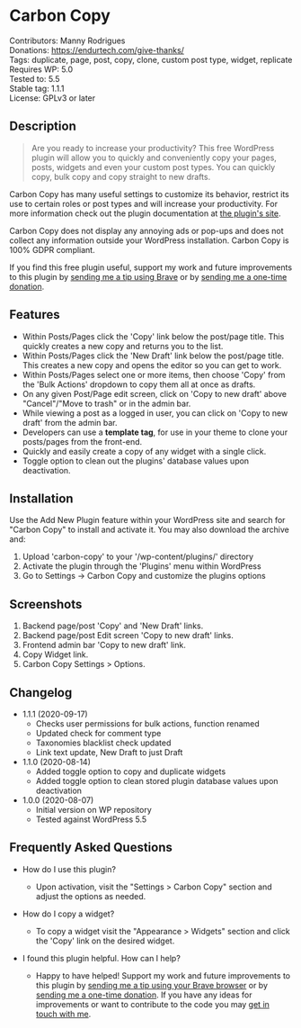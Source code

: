 # Carbon Copy

Contributors: Manny Rodrigues  
Donations: https://endurtech.com/give-thanks/  
Tags: duplicate, page, post, copy, clone, custom post type, widget, replicate  
Requires WP: 5.0  
Tested to: 5.5  
Stable tag: 1.1.1  
License: GPLv3 or later  

## Description

> Are you ready to increase your productivity? This free WordPress plugin will allow you to quickly and conveniently copy your pages, posts, widgets and even your custom post types. You can quickly copy, bulk copy and copy straight to new drafts.  

Carbon Copy has many useful settings to customize its behavior, restrict its use to certain roles or post types and will increase your productivity. For more information check out the plugin documentation at [the plugin's site](https://endurtech.com/carbon-copy-wordpress-plugin/).  

Carbon Copy does not display any annoying ads or pop-ups and does not collect any information outside your WordPress installation. Carbon Copy is 100% GDPR compliant.  

If you find this free plugin useful, support my work and future improvements to this plugin by [sending me a tip using Brave](https://endurtech.com/send-a-tip-using-the-brave-browser/) or by [sending me a one-time donation](https://endurtech.com/give-thanks/).  

## Features

* Within Posts/Pages click the 'Copy' link below the post/page title. This quickly creates a new copy and returns you to the list.
* Within Posts/Pages click the 'New Draft' link below the post/page title. This creates a new copy and opens the editor so you can get to work.
* Within Posts/Pages select one or more items, then choose 'Copy' from the 'Bulk Actions' dropdown to copy them all at once as drafts.
* On any given Post/Page edit screen, click on 'Copy to new draft' above "Cancel"/"Move to trash" or in the admin bar. 
* While viewing a post as a logged in user, you can click on 'Copy to new draft' from the admin bar.
* Developers can use a **template tag**, for use in your theme to clone your posts/pages from the front-end.
* Quickly and easily create a copy of any widget with a single click.
* Toggle option to clean out the plugins' database values upon deactivation.

## Installation

Use the Add New Plugin feature within your WordPress site and search for "Carbon Copy" to install and activate it. You may also download the archive and:

1. Upload 'carbon-copy' to your '/wp-content/plugins/' directory
2. Activate the plugin through the 'Plugins' menu within WordPress
3. Go to Settings -> Carbon Copy and customize the plugins options

## Screenshots

1. Backend page/post 'Copy' and 'New Draft' links.
2. Backend page/post Edit screen 'Copy to new draft' links.
3. Frontend admin bar 'Copy to new draft' link.
4. Copy Widget link.
5. Carbon Copy Settings > Options.

## Changelog

* 1.1.1 (2020-09-17)
  * Checks user permissions for bulk actions, function renamed
  * Updated check for comment type
  * Taxonomies blacklist check updated
  * Link text update, New Draft to just Draft
* 1.1.0 (2020-08-14)
  * Added toggle option to copy and duplicate widgets
  * Added toggle option to clean stored plugin database values upon deactivation
* 1.0.0 (2020-08-07)
  * Initial version on WP repository
  * Tested against WordPress 5.5

## Frequently Asked Questions

* How do I use this plugin?
  * Upon activation, visit the "Settings > Carbon Copy" section and adjust the options as needed.

* How do I copy a widget?
  * To copy a widget visit the "Appearance > Widgets" section and click the 'Copy' link on the desired widget.

* I found this plugin helpful. How can I help?
  * Happy to have helped! Support my work and future improvements to this plugin by [sending me a tip using your Brave browser](https://endurtech.com/send-a-tip-using-the-brave-browser/) or by [sending me a one-time donation](https://endurtech.com/give-thanks/). If you have any ideas for improvements or want to contribute to the code you may [get in touch with me](https://endurtech.com/contact/).